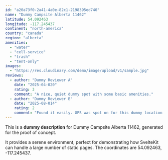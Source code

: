```yaml
---
id: "a20a73f0-2a41-4a0e-82c1-2198395ed740"
name: "Dummy Campsite Alberta 11462"
latitude: 54.092463
longitude: -117.245437
continent: "north-america"
country: "canada"
region: "alberta"
amenities:
  - "water"
  - "cell-service"
  - "trash"
  - "tent-only"
images:
  - "https://res.cloudinary.com/demo/image/upload/v1/sample.jpg"
reviews:
  - author: "Dummy Reviewer A"
    date: "2025-04-020"
    rating: 3
    comment: "A nice, quiet dummy spot with some basic amenities."
  - author: "Dummy Reviewer B"
    date: "2025-08-014"
    rating: 2
    comment: "Found it easily. GPS was spot on for this dummy location."
---
```


This is a **dummy description** for Dummy Campsite Alberta 11462, generated for the proof of concept.

It provides a serene environment, perfect for demonstrating how SvelteKit can handle a large number of static pages. The coordinates are 54.092463, -117.245437.
